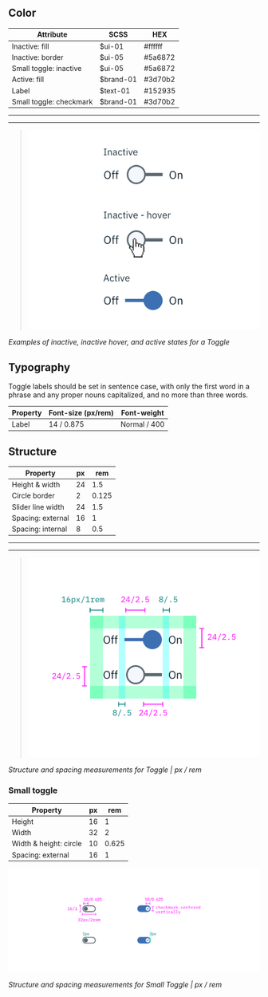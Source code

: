 ## Color

| Attribute                 | SCSS     | HEX      |
|-----------------------|----------|----------|
| Inactive: fill        | $ui-01   | #ffffff  |
| Inactive: border      | $ui-05   | #5a6872  |
| Small toggle: inactive | $ui-05 | #5a6872 |
| Active: fill          | $brand-01| #3d70b2  |
| Label                 | $text-01 | #152935  |
| Small toggle: checkmark | $brand-01 | #3d70b2 |

---
***
> ![Inactive, inactive hover, and active states for a Toggle](images/toggle-style-1.png)

_Examples of inactive, inactive hover, and active states for a Toggle_

## Typography

Toggle labels should be set in sentence case, with only the first word in a phrase and any proper nouns capitalized, and no more than three words.

| Property | Font-size (px/rem)    | Font-weight |
|----------|-----------------|--------------|
| Label    | 14 / 0.875 | Normal / 400 |

## Structure

| Property          | px | rem   |
|-------------------|----|-------|
| Height & width    | 24 | 1.5   |
| Circle border     | 2  | 0.125 |
| Slider line width      | 24 | 1.5   |
| Spacing: external | 16 | 1     |
| Spacing: internal | 8  | 0.5   |

---
***
> ![Structure and spacing measurements for toggle](images/toggle-style-2.png)

_Structure and spacing measurements for Toggle | px / rem_




### Small toggle
| Property          | px | rem   |
|-------------------|----|-------|
| Height            | 16 | 1     |
| Width             | 32 | 2     |
| Width & height: circle | 10 | 0.625 |
| Spacing: external | 16 | 1     |



![Structure and spacing measurements for small toggle](images/toggle-style-3.png)

_Structure and spacing measurements for Small Toggle | px / rem_

